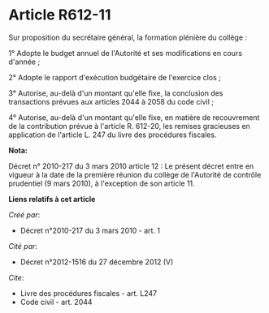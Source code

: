 # Article R612-11

Sur proposition du secrétaire général, la formation plénière du collège : 

1° Adopte le budget annuel de l'Autorité et ses modifications en cours d'année ; 

2° Adopte le rapport d'exécution budgétaire de l'exercice clos ; 

3° Autorise, au-delà d'un montant qu'elle fixe, la conclusion des transactions prévues aux articles 2044 à 2058 du code
civil ; 

4° Autorise, au-delà d'un montant qu'elle fixe, en matière de recouvrement de la contribution prévue à l'article R. 612-20,
les remises gracieuses en application de l'article L. 247 du livre des procédures fiscales.

**Nota:**

Décret n° 2010-217 du 3 mars 2010 article 12 : Le présent décret entre en vigueur à la date de la première réunion du collège
de l'Autorité de contrôle prudentiel (9 mars 2010), à l'exception de son article 11.

**Liens relatifs à cet article**

_Créé par_:

  - Décret n°2010-217 du 3 mars 2010 - art. 1

_Cité par_:

  - Décret n°2012-1516 du 27 décembre 2012 (V)

_Cite_:

  - Livre des procédures fiscales - art. L247
  - Code civil - art. 2044
